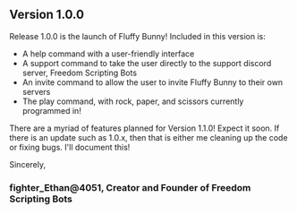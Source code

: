 ## Version 1.0.0
Release 1.0.0 is the launch of Fluffy Bunny! Included in this version is:

- A help command with a user-friendly interface
- A support command to take the user directly to the support discord server, Freedom Scripting Bots
- An invite command to allow the user to invite Fluffy Bunny to their own servers
- The play command, with rock, paper, and scissors currently programmed in!

There are a myriad of features planned for Version 1.1.0! Expect it soon. If there is an update such as 1.0.x, then that is either me cleaning up the code or fixing bugs. I'll document this!

Sincerely,
### fighter_Ethan@4051, Creator and Founder of Freedom Scripting Bots
